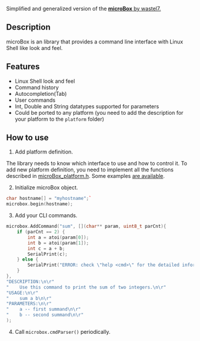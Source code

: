 Simplified and generalized version of the [**microBox** by wastel7.](https://github.com/wastel7/microBox)

## Description

microBox is an library that provides a command line interface with Linux Shell like look and feel.

## Features

* Linux Shell look and feel
* Command history
* Autocompletion(Tab)
* User commands
* Int, Double and String datatypes supported for parameters
* Could be ported to any platform (you need to add the description for your platform to the `platform` folder)

## How to use

1. Add platform definition.

The library needs to know which interface to use and how to control it. To add new platform definition, you need to implement all the functions described in [microBox_platform.h](https://github.com/AntonEvmenenko/microBox/blob/develop/microBox_platform.h). Some examples [are available](https://github.com/AntonEvmenenko/microBox/tree/develop/platforms).

2. Initialize microBox object.

```cpp
char hostname[] = "myhostname";`
microbox.begin(hostname);
```

3. Add your CLI commands.

```cpp
microbox.AddCommand("sum", [](char** param, uint8_t parCnt){
    if (parCnt == 2) {
        int a = atoi(param[0]);
        int b = atoi(param[1]);
        int c = a + b;
        SerialPrint(c);
    } else {
        SerialPrint("ERROR: check \"help <cmd>\" for the detailed information\n\r");
    }
}, 
"DESCRIPTION:\n\r"
"    Use this command to print the sum of two integers.\n\r" 
"USAGE:\n\r"
"    sum a b\n\r"
"PARAMETERS:\n\r"
"    a -- first summand\n\r"
"    b -- second summand\n\r"
);
```

4. Сall `microbox.cmdParser()` periodically.
